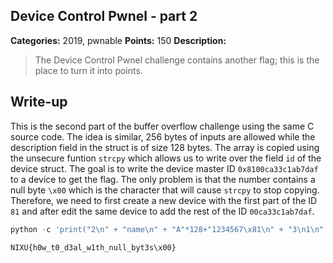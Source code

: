 ## Device Control Pwnel - part 2

**Categories:** 2019, pwnable
**Points:** 150
**Description:**

>  The Device Control Pwnel challenge
>  contains another flag; this is the place to turn it into points.
>  


## Write-up

This is the second part of the buffer overflow challenge using the same C source code. The idea is similar, 256 bytes of inputs are allowed while the description field in the struct is of size 128 bytes. The array is copied using the unsecure funtion `strcpy` which allows us to write over the field `id` of the device struct. The goal is to write the device master ID `0x8100ca33c1ab7daf` to a device to get the flag. The only problem is that the number contains a null byte `\x00` which is the character that will cause `strcpy` to stop copying. Therefore, we need to first create a new device with the first part of the ID `81` and after edit the same device to add the rest of the ID `00ca33c1ab7daf`.

```python
python -c 'print("2\n" + "name\n" + "A"*128+"1234567\x81\n" + "3\n1\n" + "name\n" + "A"*128+"\xaf\x7d\xab\xc1\x33\xca\x00\n" + "1\n4")' | ./devices
```

```
NIXU{h0w_t0_d3al_w1th_null_byt3s\x00}
```

